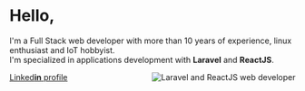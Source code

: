 # Hello,
<div>
    <p>
        I'm a Full Stack web developer with more than 10 years of experience, linux enthusiast and IoT hobbyist.<br />
        I'm specialized in applications development with <b>Laravel</b> and <b>ReactJS</b>.<br />
    </p>
    <img align="right" src="https://www.artizanatweb.ro/github/laravel_and_react_dev.png" alt="Laravel and ReactJS web developer" />
</div>
<div>
    <a href="https://www.linkedin.com/in/daniel-cana-3b313a43/" target="_blank">Linked<b>in</b> profile</a>
</div>